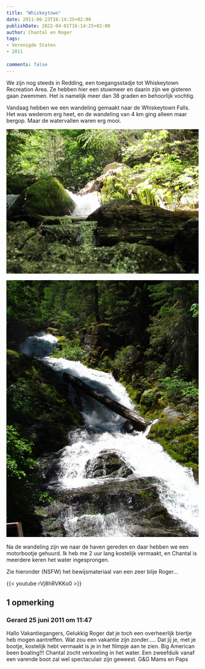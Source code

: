 ```yaml
---
title: "Whiskeytown"
date: 2011-06-23T16:14:25+02:00
publishDate: 2022-04-01T16:14:25+02:00
author: Chantal en Roger
tags:
- Verenigde Staten
- 2011

comments: false
---
```


We zijn nog steeds in Redding, een toegangsstadje tot Whiskeytown Recreation Area. Ze hebben hier een stuwmeer en daarin zijn we gisteren gaan zwemmen. Het is namelijk meer dan 38 graden en behoorlijk vochtig.

Vandaag hebben we een wandeling gemaakt naar de Whiskeytown Falls. Het was wederom erg heet, en de wandeling van 4 km ging alleen maar bergop. Maar de watervallen waren erg mooi.

![Whiskeytown1](./images/IMG_0915[3].jpg)

![Whiskeytown2](./images/IMG_0902[3].jpg)

Na de wandeling zijn we naar de haven gereden en daar hebben we een motorbootje gehuurd. Ik heb me 2 uur lang kostelijk vermaakt, en Chantal is meerdere keren het water ingesprongen.

Zie hieronder (NSFW) het bewijsmateriaal van een zeer blije Roger...

{{< youtube rVj8hRVKKo0 >}}

## 1 opmerking

### Gerard 25 juni 2011 om 11:47

Hallo Vakantiegangers,
Gelukkig Roger dat je toch een overheerlijk biertje heb mogen aantreffen. Wat zou een vakantie zijn zonder..... Dat jij je, met je bootje, kostelijk hebt vermaakt is je in het filmpje aan te zien. Big American been boating!!! Chantal zocht verkoeling in het water. Een zweefduik vanaf een varende boot zal wel spectaculair zijn geweest.
G&G
Mams en Paps
